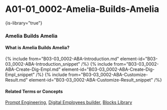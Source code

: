 # A01-01_0002-Amelia-Builds-Amelia

{is-library="true"}

<snippet id="A01-01_0002-Amelia-Builds-Amelia_snippet">



### Amelia Builds Amelia

#### What is Amelia Builds Amelia?

{% include from="B03-03_0002-ABA-Introduction.md" element-id="B03-03_0002-ABA-Introduction_snippet" /%} {% include from="B03-03_0002-ABA-Create-Dig-Empl.md" element-id="B03-03_0002-ABA-Create-Dig-Empl_snippet" /%} {% include from="B03-03_0002-ABA-Customize-Result.md" element-id="B03-03_0002-ABA-Customize-Result_snippet" /%}

#### Related Terms or Concepts

[Prompt Engineering](B03-03_0004-BP-Prompt-Engineering.md), [Digital Employees builder](B03-04_0102-Dig-Empl-Builder-Intro.md), [Blocks Library](B03-04_0111-Flows-Block-Library.md)


</snippet>